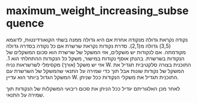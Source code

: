 # maximum_weight_increasing_subsequence


נקודה נקראת גדולה מנקודה אחרת אם היא גדולה ממנה בשתי הקואורדינטות, לדוגמא (3,5) גדולה מ(2,1). סדרת נקודות נקראת שרשרת אם כל נקודה בסדרה גדולה מקודמתה. אם לנקודות יש משקלים, אזי המשקל של שרשרת הוא סכום המשקלים של הנקודות בשרשרת. בהנתן אוסף נקודות במישור, משקל כל הנקודות ההתחלתי הוא 1. אזי יש משקל (אורך) מקסימלי לשרשראות נניח W. התוכנית בצורה סלקטיבית תגדיל את המשקל של נקודות שונות אבל תוך כדי שמירה על התנאי שהמשקל של השרשרת עם המשקל הגדול ביותר הוא עדיין W. התוכנית תגדיל את משקלי הנקודות ככל שניתן.

לאחר מכן האלגוריתם יגדיל ככל הניתן את סכום ריבועי המשקלות של הנקודות תוך שמירה על התנאי.
